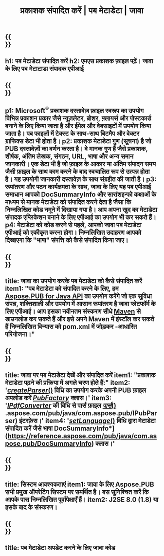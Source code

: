 ﻿---
translation: true
template: /_templates/metadata-java.md
title: प्रकाशक संपादित करें | पब मेटाडेटा | जावा
description: क्रॉस-प्लेटफ़ॉर्म PUB Java API समाधान का उपयोग करके प्रकाशक फ़ाइलें मेटाडेटा पढ़ें। ऑन-प्रिमाइसेस Java API आपको समरीइन्फो और DocSummaryInfo प्रॉपर्टीज़ तक पहुँच प्रदान करता है।
url: /java/metadata/pub/
metakeywords: पब मेटाडेटा जावा संपादित करें, पब फ़ाइल मेटाडेटा जावा, प्रकाशक मेटाडेटा संपादक जावा, पब फ़ाइल मेटाडेटा जावा पढ़ें, पब मेटाडेटा जावा पढ़ें
family: pub
platformtag: java
feature: metadata
aliases: /जावा/मेटाडेटा/
---

{{<section banner>}}
---
h1: पब मेटाडेटा संपादित करें
h2: एमएस प्रकाशक फ़ाइल पढ़ें। जावा के लिए पब मेटाटाडा संपादक एपीआई
---

{{<section overview>}}
---
p1: Microsoft<sup>®</sup> प्रकाशक दस्तावेज़ फ़ाइल स्वरूप का उपयोग विभिन्न प्रकाशन प्रकार जैसे न्यूज़लेटर, ब्रोशर, फ़्लायर्स और पोस्टकार्ड बनाने के लिए किया जाता है और ईमेल और वेबसाइटों में उपयोग किया जाता है। पब फाइलों में टेक्स्ट के साथ-साथ बिटमैप और वेक्टर ग्राफिक्स डेटा भी होता है।
p2: प्रकाशक मेटाडेटा गुण (सूचना) है जो PUB दस्तावेज़ों का वर्णन करता है। वे मानक गुण हैं जैसे प्रकाशक, शीर्षक, अंतिम लेखक, संगठन, URL, भाषा और अन्य समान जानकारी। एक डेटा भी है जो फ़ाइल के आकार या अंतिम संपादन समय जैसी फ़ाइल के साथ काम करने के बाद स्वचालित रूप से उत्पन्न होता है। यह उपयोगी जानकारी दस्तावेज़ के साथ संग्रहीत की जाती है।
p3: रूपांतरण और पठन कार्यक्षमता के साथ, जावा के लिए यह पब एपीआई समाधान आपको DocSummaryInfo और सारांशइन्फो कक्षाओं के माध्यम से मानक मेटाडेटा को संपादित करने देता है जैसा कि निम्नलिखित कोड नमूने में दिखाया गया है। आप अपना खुद का मेटाडेटा संपादक एप्लिकेशन बनाने के लिए एपीआई का उपयोग भी कर सकते हैं।
p4: मेटाडेटा को कोड करने से पहले, आपको जावा पब मेटाडेटा एपीआई को एकीकृत करना होगा। निम्नलिखित उदाहरण आपको दिखाएगा कि "भाषा" संपत्ति को कैसे संपादित किया जाए।
---

{{<section widget>}}
---
title: जावा का उपयोग करके पब मेटाडेटा को कैसे संपादित करें
item1: "पब मेटाडेटा को संपादित करने के लिए, हम [Aspose.PUB for Java API](https://products.aspose.com/pub/java) का उपयोग करेंगे जो एक सुविधा संपन्न, शक्तिशाली और उपयोग में आसान रूपांतरण है जावा प्लेटफॉर्म के लिए एपीआई। आप इसका नवीनतम संस्करण सीधे [Maven](https://repository.aspose.com/webapp/#/artifacts/browse/tree/General/repo/com/aspose/aspose-pub) से डाउनलोड कर सकते हैं और इसे अपने Maven में इंस्टॉल कर सकते हैं निम्नलिखित विन्यास को pom.xml में जोड़कर -आधारित परियोजना।"
---

{{<section feature1>}}
---
title: जावा पर पब मेटाडेटा देखें और संपादित करें
item1: "प्रकाशक मेटाडेटा पढ़ने की प्रक्रिया में अगले चरण होते हैं:"
item2: '[*createParser*()](https://reference.aspose.com/pub/java/com.aspose.pub/PubFactory#createParser-java.lang.String-) विधि का उपयोग करके अपनी PUB फ़ाइल अपलोड करें [*PubFactory*](https://reference.aspose.com/pub/java/com.aspose.pub/PubFactory) क्लास।'
item3: '[*IPdfConverter*](https://apireference) की विधि से पार्स फ़ाइल [*पार्स*()](https://reference.aspose.com/pub/java/com.aspose.pub/IPubParser#parse--) .aspose.com/pub/java/com.aspose.pub/IPubParser) इंटरफ़ेस।'
item4: '[*setLanguage*()](https://reference.aspose.com/pub/java/com.aspose.pub/DocSummaryInfo#setLanguage-java.lang.String-) विधि द्वारा मेटाडेटा संपादित करें जैसे भाषा DocSummaryInfo*](https://reference.aspose.com/pub/java/com.aspose.pub/DocSummaryInfo) क्लास।'
---

{{<section feature2>}}
---
title: सिस्टम आवश्यकताएं
item1: जावा के लिए Aspose.PUB सभी प्रमुख ऑपरेटिंग सिस्टम पर समर्थित है। बस सुनिश्चित करें कि आपके पास निम्नलिखित पूर्वापेक्षाएँ हैं।
item2: J2SE 8.0 (1.8) या इसके बाद के संस्करण।
---

{{<section codeexample>}}
---
title: पब मेटाडेटा अपडेट करने के लिए जावा कोड
---